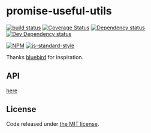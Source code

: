 # promise-useful-utils

[![build status](https://img.shields.io/travis/fanatid/promise-useful-utils.svg?branch=master&style=flat-square)](http://travis-ci.org/fanatid/promise-useful-utils)
[![Coverage Status](https://img.shields.io/coveralls/fanatid/promise-useful-utils.svg?style=flat-square)](https://coveralls.io/r/fanatid/promise-useful-utils)
[![Dependency status](https://img.shields.io/david/fanatid/promise-useful-utils.svg?style=flat-square)](https://david-dm.org/fanatid/promise-useful-utils#info=dependencies)
[![Dev Dependency status](https://img.shields.io/david/fanatid/promise-useful-utils.svg?style=flat-square)](https://david-dm.org/fanatid/promise-useful-utils#info=devDependencies)

[![NPM](https://nodei.co/npm/promise-useful-utils.png)](https://www.npmjs.com/package/promise-useful-utils)
[![js-standard-style](https://cdn.rawgit.com/feross/standard/master/badge.svg)](https://github.com/feross/standard)

Thanks [bluebird](https://github.com/petkaantonov/bluebird) for inspiration.

## API

[here](https://github.com/fanatid/promise-useful-utils/blob/master/API.md)

## License

Code released under [the MIT license](LICENSE).
